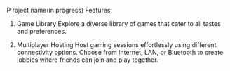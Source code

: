 P
roject name(in progress)
Features:

1. Game Library
Explore a diverse library of games that cater to all tastes and preferences.

2. Multiplayer Hosting
Host gaming sessions effortlessly using different connectivity options. Choose from Internet, LAN, or Bluetooth to create lobbies where friends can join and play together.
